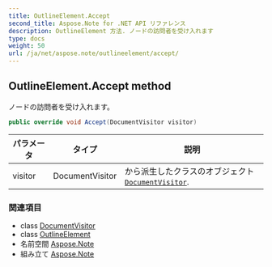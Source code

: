 ```yaml
---
title: OutlineElement.Accept
second_title: Aspose.Note for .NET API リファレンス
description: OutlineElement 方法. ノードの訪問者を受け入れます
type: docs
weight: 50
url: /ja/net/aspose.note/outlineelement/accept/
---
```

## OutlineElement.Accept method

ノードの訪問者を受け入れます。

```csharp
public override void Accept(DocumentVisitor visitor)
```

| パラメータ | タイプ | 説明 |
| --- | --- | --- |
| visitor | DocumentVisitor | から派生したクラスのオブジェクト[`DocumentVisitor`](../../documentvisitor/). |

### 関連項目

* class [DocumentVisitor](../../documentvisitor/)
* class [OutlineElement](../)
* 名前空間 [Aspose.Note](../../outlineelement/)
* 組み立て [Aspose.Note](../../../)


